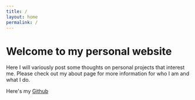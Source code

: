 ```yaml
---
title: /
layout: home
permalink: /
---
```


# Welcome to my personal website

Here I will variously post some thoughts on personal projects that interest me. Please check out my about page for more information for who I am and what I do.

Here's my [Github](https://github.com/anthr76)